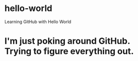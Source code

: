 # hello-world
Learning GitHub with Hello World
# I'm just poking around GitHub.  Trying to figure everything out.
